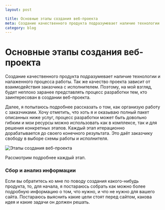 ```yaml
---
layout: post

title: Основные этапы создания веб-проекта
meta: Создание качественного продукта подразумевает наличие технологии и налаженного процесса работы. Так же качество проекта зависит от взаимодействия заказчика с исполнителем. Поэтому, на мой взгляд, будет неплохо заранее представлять процесс разработки тем, кто заинтересован в создании веб-проекта.
category: blog
---
```


# Основные этапы создания веб-проекта

Создание качественного продукта подразумевает наличие технологии и налаженного процесса работы. Так же качество проекта зависит от взаимодействия заказчика с исполнителем. Поэтому, на мой взгляд, будет неплохо заранее представлять процесс разработки тем, кто заинтересован в создании веб-проекта.

Далее, я попытаюсь подробнее рассказать о том, как организую работу с заказчиками. Хочу отметить, что хоть я и оказываю полный пакет описанных ниже услуг, процесс разработки может быть довольно гибким и мои ресурсы можно использовать как в комплексе, так и для решения конкретных этапов. Каждый этап итерационно дорабатывается до своего конечного результата. Это даёт заказчику свободу в выборе схемы работы и исполнителя.

![Этапы создания веб-проекта]()

Рассмотрим подробнее каждый этап.

### Сбор и анализ информации

Если вы обратитесь ко мне по поводу создания какого-нибудь продукта, то, для начала, я постараюсь собрать как можно более подробную информацию о том, что нужно, и что не нужно для вашего сайта. Постараюсь выяснить какие цели стоят перед сайтом, какова идея и какие задачи он должен решать.
